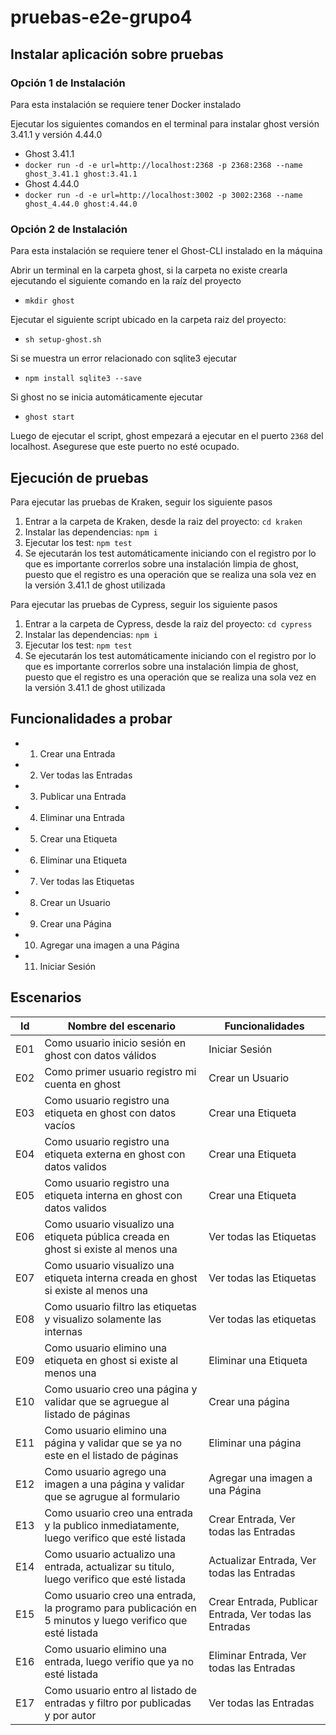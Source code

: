 # pruebas-e2e-grupo4

## Instalar aplicación sobre pruebas

### Opción 1 de Instalación

Para esta instalación se requiere tener Docker instalado

Ejecutar los siguientes comandos en el terminal para instalar ghost versión 3.41.1 y versión 4.44.0

* Ghost 3.41.1
* `docker run -d -e url=http://localhost:2368 -p 2368:2368 --name ghost_3.41.1 ghost:3.41.1`
* Ghost 4.44.0
* `docker run -d -e url=http://localhost:3002 -p 3002:2368 --name ghost_4.44.0 ghost:4.44.0`

### Opción 2 de Instalación

Para esta instalación se requiere tener el Ghost-CLI instalado en la máquina

Abrir un terminal en la carpeta ghost, si la carpeta no existe crearla ejecutando el siguiente comando en la raíz del proyecto
* `mkdir ghost`

Ejecutar el siguiente script ubicado en la carpeta raiz del proyecto:
* `sh setup-ghost.sh`

Si se muestra un error relacionado con sqlite3 ejecutar
* `npm install sqlite3 --save`

Si ghost no se inicia automáticamente ejecutar
* `ghost start`

Luego de ejecutar el script, ghost empezará a ejecutar en el puerto `2368` del localhost. Asegurese que este puerto no esté ocupado.

## Ejecución de pruebas

Para ejecutar las pruebas de Kraken, seguir los siguiente pasos

1. Entrar a la carpeta de Kraken, desde la raiz del proyecto: `cd kraken`
2. Instalar las dependencias: `npm i`
3. Ejecutar los test: `npm test`
4. Se ejecutarán los test automáticamente iniciando con el registro por lo que es importante correrlos sobre una instalación limpia de ghost, puesto que el registro es una operación que se realiza una sola vez en la versión 3.41.1 de ghost utilizada

Para ejecutar las pruebas de Cypress, seguir los siguiente pasos

1. Entrar a la carpeta de Cypress, desde la raiz del proyecto: `cd cypress`
2. Instalar las dependencias: `npm i`
3. Ejecutar los test: `npm test`
4. Se ejecutarán los test automáticamente iniciando con el registro por lo que es importante correrlos sobre una instalación limpia de ghost, puesto que el registro es una operación que se realiza una sola vez en la versión 3.41.1 de ghost utilizada

## Funcionalidades a probar

* 1. Crear una Entrada  
* 2. Ver todas las Entradas  
* 3. Publicar una Entrada  
* 4. Eliminar una Entrada  
* 5. Crear una Etiqueta  
* 6. Eliminar una Etiqueta  
* 7. Ver todas las Etiquetas  
* 8. Crear un Usuario  
* 9. Crear una Página  
* 10. Agregar una imagen a una Página
* 11. Iniciar Sesión

## Escenarios
|Id| Nombre del escenario                                                                 | Funcionalidades           |
|---|--------------------------------------------------------------------------------------|-------------------------|
|E01| Como usuario inicio sesión en ghost con datos válidos                                | Iniciar Sesión          |
|E02| Como primer usuario registro mi cuenta en ghost                                      | Crear un Usuario        |
|E03| Como usuario registro una etiqueta en ghost con datos vacíos                         | Crear una Etiqueta      |
|E04| Como usuario registro una etiqueta externa en ghost con datos validos                | Crear una Etiqueta      |
|E05| Como usuario registro una etiqueta interna en ghost con datos validos                | Crear una Etiqueta      |
|E06| Como usuario visualizo una etiqueta pública creada en ghost si existe al menos una   | Ver todas las Etiquetas |
|E07| Como usuario visualizo una etiqueta interna creada en ghost si existe al menos una   | Ver todas las Etiquetas |
|E08| Como usuario filtro las etiquetas y visualizo solamente las internas                 | Ver todas las etiquetas |
|E09| Como usuario elimino una etiqueta en ghost si existe al menos una                    | Eliminar una Etiqueta   |
|E10| Como usuario creo una página y validar que se agruegue al listado de páginas         | Crear una página        |
|E11| Como usuario elimino una página y validar que se ya no este en el listado de páginas | Eliminar una página     |
|E12| Como usuario agrego una imagen a una página y validar que se agrugue al formulario   | Agregar una imagen a una Página       |
|E13| Como usuario creo una entrada y la publico inmediatamente, luego verifico que esté listada | Crear Entrada, Ver todas las Entradas |
|E14| Como usuario actualizo una entrada, actualizar su titulo, luego verifico que esté listada | Actualizar Entrada, Ver todas las Entradas |
|E15| Como usuario creo una entrada, la programo para publicación en 5 minutos y luego verifico que esté listada | Crear Entrada, Publicar Entrada, Ver todas las Entradas |
|E16| Como usuario elimino una entrada, luego verifio que ya no esté listada | Eliminar Entrada, Ver todas las Entradas |
|E17| Como usuario entro al listado de entradas y filtro por publicadas y por autor  | Ver todas las Entradas |
